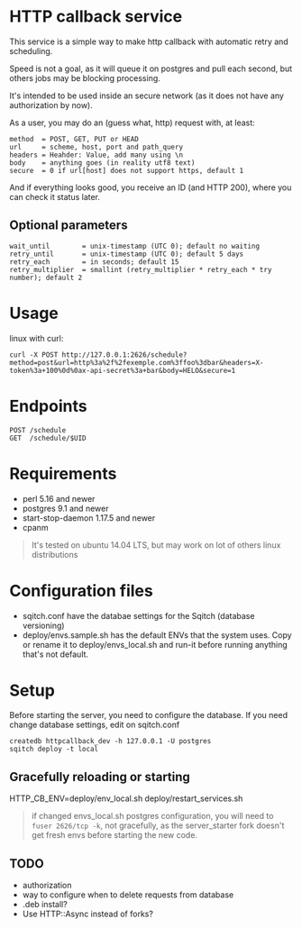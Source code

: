 # HTTP callback service
This service is a simple way to make http callback with automatic retry and scheduling.

Speed is not a goal, as it will queue it on postgres and pull each second, but others jobs may be blocking processing.

It's intended to be used inside an secure network (as it does not have any authorization by now).

As a user, you may do an (guess what, http) request with, at least:

    method  = POST, GET, PUT or HEAD
    url     = scheme, host, port and path_query
    headers = Heahder: Value, add many using \n
    body    = anything goes (in reality utf8 text)
    secure  = 0 if url[host] does not support https, default 1

And if everything looks good, you receive an ID (and HTTP 200), where you can check it status later.

## Optional parameters

    wait_until        = unix-timestamp (UTC 0); default no waiting
    retry_until       = unix-timestamp (UTC 0); default 5 days
    retry_each        = in seconds; default 15
    retry_multiplier  = smallint (retry_multiplier * retry_each * try number); default 2

# Usage

linux with curl:

    curl -X POST http://127.0.0.1:2626/schedule?method=post&url=http%3a%2f%2fexemple.com%3ffoo%3dbar&headers=X-token%3a+100%0d%0ax-api-secret%3a+bar&body=HELO&secure=1

# Endpoints

    POST /schedule
    GET  /schedule/$UID

# Requirements

- perl 5.16 and newer
- postgres 9.1 and newer
- start-stop-daemon 1.17.5 and newer
- cpanm

> It's tested on ubuntu 14.04 LTS, but may work on lot of others linux distributions

# Configuration files

- sqitch.conf
    have the databae settings for the Sqitch (database versioning)
- deploy/envs.sample.sh
    has the default ENVs that the system uses. Copy or rename it to deploy/envs_local.sh and run-it before running anything that's not default.

# Setup

Before starting the server, you need to configure the database.
If you need change database settings, edit on sqitch.conf

    createdb httpcallback_dev -h 127.0.0.1 -U postgres
    sqitch deploy -t local


## Gracefully reloading or starting

HTTP_CB_ENV=deploy/env_local.sh deploy/restart_services.sh

> if changed envs_local.sh postgres configuration, you will need to `fuser 2626/tcp -k`, not gracefully, as the server_starter fork doesn't get fresh envs before starting the new code.


## TODO

- authorization
- way to configure when to delete requests from database
- .deb install?
- Use HTTP::Async instead of forks?
